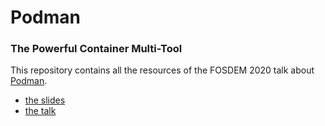 # Podman

### The Powerful Container Multi-Tool

This repository contains all the resources of the FOSDEM 2020 talk about
[Podman](https://podman.io).

- [the slides](https://slides.com/saschagrunert/fosdem20)
- [the talk](https://fosdem.org/2020/schedule/event/containers_podman)
